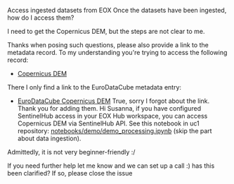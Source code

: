 Access ingested datasets from EOX
Once the datasets have been ingested, how do I access them? 
I need to get the Copernicus DEM, but the steps are not clear to me. 
Thanks when posing such questions, please also provide a link to the metadata record. To my understanding you're trying to access the following record: 
- [Copernicus DEM](https://catalog.eoxhub.fairicube.eu/collections/index/items/COPERNICUS_30)
There I only find a link to the EuroDataCube metadata entry:
- [EuroDataCube Copernicus DEM](https://collections.eurodatacube.com/copernicus-dem/) True, sorry I forgot about the link. Thank you for adding them. 
Hi Susanna, if you have configured SentinelHub access in your EOX Hub workspace, you can access Copernicus DEM via SentinelHub API. See this notebook in uc1 repository: [notebooks/demo/demo_processing.ipynb](https://github.com/FAIRiCUBE/uc1-urban-climate/blob/master/notebooks/demo/demo_processing.ipynb) (skip the part about data ingestion).
Admittedly, it is not very beginner-friendly :/
If you need further help let me know and we can set up a call :) has this been clarified? If so, please close the issue